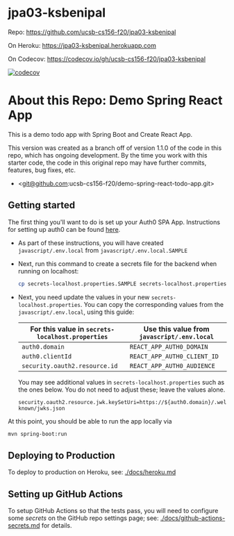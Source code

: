 # jpa03-ksbenipal


Repo: https://github.com/ucsb-cs156-f20/jpa03-ksbenipal


On Heroku: https://jpa03-ksbenipal.herokuapp.com


On Codecov: https://codecov.io/gh/ucsb-cs156-f20/jpa03-ksbenipal

[![codecov](https://codecov.io/gh/ucsb-cs156-f20/demo-spring-react-todo-app/branch/main/graph/badge.svg)](https://codecov.io/gh/ucsb-cs156-f20/demo-spring-react-todo-app)


# About this Repo: Demo Spring React App

This is a demo todo app with Spring Boot and Create React App.

This version was created as a branch off of version 1.1.0 of the code
in this repo, which has ongoing development.   By the time you
work with this starter code, the code in this original repo may
have further commits, features, bug fixes, etc.

* <git@github.com:ucsb-cs156-f20/demo-spring-react-todo-app.git>

## Getting started

The first thing you'll want to do is set up your Auth0 SPA App. Instructions for setting up auth0 can be found [here](./docs/auth0.md).

- As part of these instructions, you will have created `javascript/.env.local` from `javascript/.env.local.SAMPLE`
- Next, run this command to create a secrets file for the backend when running on localhost:
  ```bash
  cp secrets-localhost.properties.SAMPLE secrets-localhost.properties
  ```
- Next, you need update the values in your new `secrets-localhost.properties`. You can copy the corresponding values from the `javascript/.env.local`,
  using this guide:

  | For this value in `secrets-localhost.properties` | Use this value from `javascript/.env.local` |
  | ------------------------------------------------ | ------------------------------------------- |
  | `auth0.domain`                                   | `REACT_APP_AUTH0_DOMAIN`                    |
  | `auth0.clientId`                                 | `REACT_APP_AUTH0_CLIENT_ID`                 |
  | `security.oauth2.resource.id`                    | `REACT_APP_AUTH0_AUDIENCE`                  |

  You may see additional values in `secrets-localhost.properties` such as the ones below. You do not need to adjust these; leave the values alone.

  ```
  security.oauth2.resource.jwk.keySetUri=https://${auth0.domain}/.well-known/jwks.json
  ```

At this point, you should be able to run the app locally via

```bash
mvn spring-boot:run
```

## Deploying to Production

To deploy to production on Heroku, see: [./docs/heroku.md](./docs/heroku.md)

## Setting up GitHub Actions

To setup GitHub Actions so that the tests pass, you will need to configure
some _secrets_ on the GitHub repo settings page; see: [./docs/github-actions-secrets.md](./docs/github-actions-secrets.md) for details.
